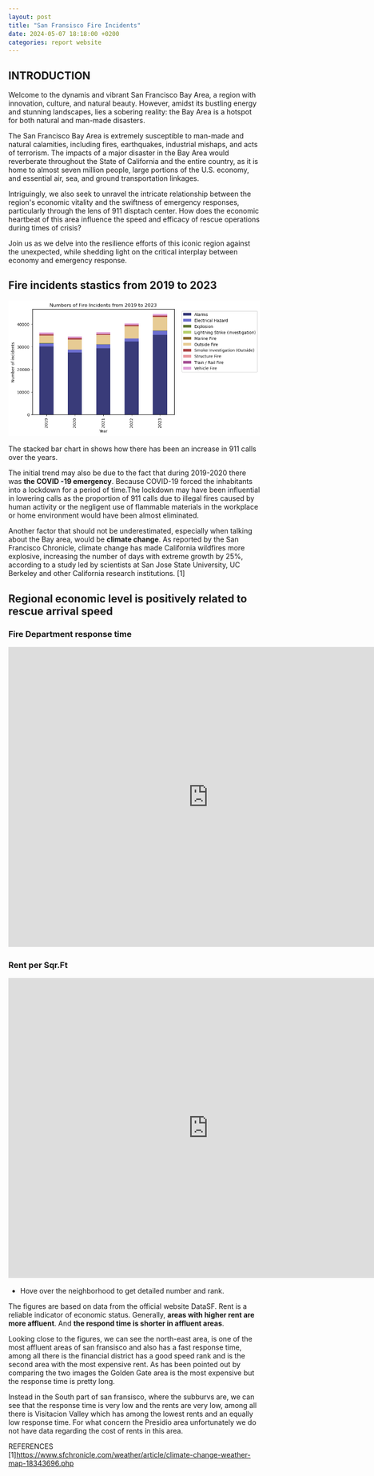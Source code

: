 ```yaml
---
layout: post
title: "San Fransisco Fire Incidents"
date: 2024-05-07 18:18:00 +0200
categories: report website
---
```



## INTRODUCTION

Welcome to the dynamis and vibrant San Francisco Bay Area, a region with innovation, culture, and natural beauty. However, amidst its bustling energy and stunning landscapes, lies a sobering reality: the Bay Area is a hotspot for both natural and man-made disasters.

The San Francisco Bay Area is extremely susceptible to man-made and natural calamities, including fires, earthquakes, industrial mishaps, and acts of terrorism. The impacts of a major disaster in the Bay Area would reverberate throughout the State of California and the entire country, as it is home to almost seven million people, large portions of the U.S. economy, and essential air, sea, and ground transportation linkages. 

Intriguingly, we also seek to unravel the intricate relationship between the region's economic vitality and the swiftness of emergency responses, particularly through the lens of 911 disptach center. How does the economic heartbeat of this area influence the speed and efficacy of rescue operations during times of crisis? 

Join us as we delve into the resilience efforts of this iconic region against the unexpected, while shedding light on the critical interplay between economy and emergency response.


## Fire incidents stastics from 2019 to 2023

![Alt text](https://raw.githubusercontent.com/luying01/finalproject24.github.io/main/graphs/stackbarchart.png "a title")

The stacked bar chart in shows how there has been an increase in 911 calls over the years.

The initial trend may also be due to the fact that during 2019-2020 there was **the COVID -19 emergency**. Because COVID-19 forced the inhabitants into a lockdown for a period of time.The lockdown may have been influential in lowering calls as the proportion of 911 calls due to illegal fires caused by human activity or the negligent use of flammable materials in the workplace or home environment would have been almost eliminated.

Another factor that should not be underestimated, especially when talking about the Bay area, would be **climate change**.
As reported by the San Francisco Chronicle, climate change has made California wildfires more explosive, increasing the number of days with extreme growth by 25%, according to a study led by scientists at San Jose State University, UC Berkeley and other California research institutions. [1]

## Regional economic level is positively related to rescue arrival speed
### Fire Department response time
<embed 
       type="text/html" 
       src="https://luying01.github.io/finalproject24.github.io/graphs/map_t.html"
       width="800"
       height="600"
       >
### Rent per Sqr.Ft
<embed 
       type="text/html" 
       src="https://luying01.github.io/finalproject24.github.io/graphs/map_r.html"
       width="800"
       height="600"
       >
* Hove over the neighborhood to get detailed number and rank.

The figures are based on data from the official website DataSF. Rent is a reliable indicator of economic status. Generally, **areas with higher rent are more affluent**. And **the respond time is shorter in affluent areas**.

Looking close to the figures, we can see the north-east area, is one of the most affluent areas of san fransisco and also has a fast response time, among all there is the financial district has a good speed rank and is the second area with the most expensive rent.
As has been pointed out by comparing the two images the Golden Gate area is the most expensive but the response time is pretty long.

Instead in the South part of san fransisco, where the subburvs are, we can see that the response time is very low and the rents are very low, among all there is Visitacion Valley which has among the lowest rents and an equally low response time.
For what concern the Presidio area unfortunately we do not have data regarding the cost of rents in this area.

REFERENCES	
[1]https://www.sfchronicle.com/weather/article/climate-change-weather-map-18343696.php 
